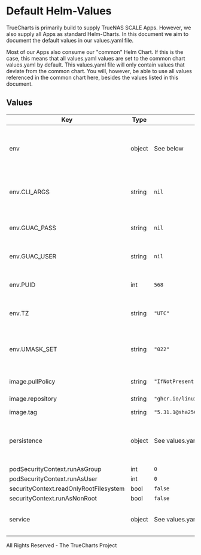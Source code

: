 # Default Helm-Values

TrueCharts is primarily build to supply TrueNAS SCALE Apps.
However, we also supply all Apps as standard Helm-Charts. In this document we aim to document the default values in our values.yaml file.

Most of our Apps also consume our "common" Helm Chart.
If this is the case, this means that all values.yaml values are set to the common chart values.yaml by default. This values.yaml file will only contain values that deviate from the common chart.
You will, however, be able to use all values referenced in the common chart here, besides the values listed in this document.

## Values

| Key | Type | Default | Description |
|-----|------|---------|-------------|
| env | object | See below | environment variables. See [image docs](https://docs.linuxserver.io/images/docker-calibre#environment-variables-e) for more details. |
| env.CLI_ARGS | string | `nil` | Optionally pass cli start arguments to calibre. |
| env.GUAC_PASS | string | `nil` | Password's md5 hash for the calibre gui |
| env.GUAC_USER | string | `nil` | Username for the calibre gui |
| env.PUID | int | `568` | Specify the user ID the application will run as |
| env.TZ | string | `"UTC"` | Set the container timezone |
| env.UMASK_SET | string | `"022"` | for umask setting of Calibre, default if left unset is 022. |
| image.pullPolicy | string | `"IfNotPresent"` | image pull policy |
| image.repository | string | `"ghcr.io/linuxserver/calibre"` | image repository |
| image.tag | string | `"5.31.1@sha256:09519d76809cd8ff89fbe8469a7a11c7de3cc14c8d20207c8e6d5dcee60ac964"` | image tag |
| persistence | object | See values.yaml | Configure persistence settings for the chart under this key. |
| podSecurityContext.runAsGroup | int | `0` |  |
| podSecurityContext.runAsUser | int | `0` |  |
| securityContext.readOnlyRootFilesystem | bool | `false` |  |
| securityContext.runAsNonRoot | bool | `false` |  |
| service | object | See values.yaml | Configures service settings for the chart. |

All Rights Reserved - The TrueCharts Project
